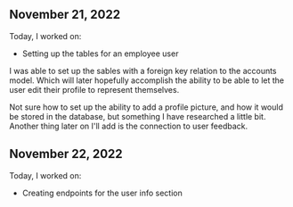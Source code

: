 ## November 21, 2022

Today, I worked on:

* Setting up the tables for an employee user

I was able to set up the sables with a foreign key relation 
to the accounts model. Which will later hopefully accomplish the 
ability to be able to let the user edit their profile to represent 
themselves.

Not sure how to set up the ability to add a profile picture, and how 
it would be stored in the database, but something I have researched 
a little bit. Another thing later on I'll add is the connection to 
user feedback.


## November 22, 2022

Today, I worked on:

* Creating endpoints for the user info section